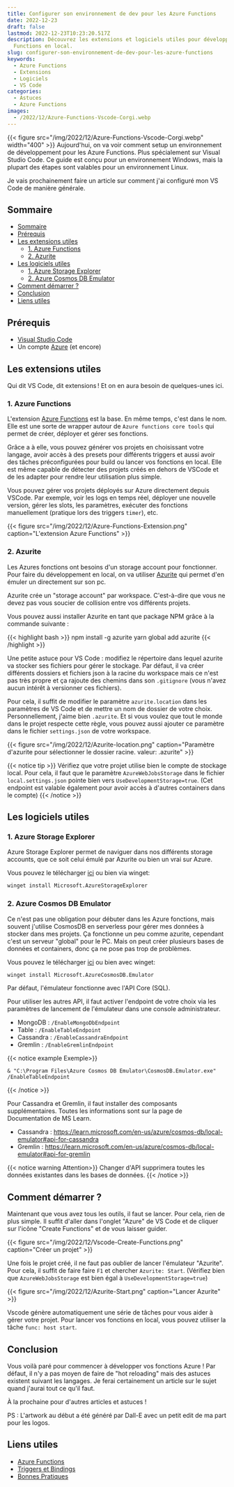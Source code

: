```yaml
---
title: Configurer son environnement de dev pour les Azure Functions
date: 2022-12-23
draft: false
lastmod: 2022-12-23T10:23:20.517Z
description: Découvrez les extensions et logiciels utiles pour développer des Azure
  Functions en local.
slug: configurer-son-environnement-de-dev-pour-les-azure-functions
keywords:
  - Azure Functions
  - Extensions
  - Logiciels
  - VS Code
categories:
  - Astuces
  - Azure Functions
images:
  - /2022/12/Azure-Functions-Vscode-Corgi.webp
---
```


{{< figure src="/img/2022/12/Azure-Functions-Vscode-Corgi.webp" width="400" >}}
Aujourd'hui, on va voir comment setup un environnement de développement pour les Azure Functions. Plus spécialement sur Visual Studio Code.
Ce guide est conçu pour un environnement Windows, mais la plupart des étapes sont valables pour un environnement Linux.

Je vais prochainement faire un article sur comment j'ai configuré mon VS Code de manière générale.


## Sommaire

- [Sommaire](#sommaire)
- [Prérequis](#prérequis)
- [Les extensions utiles](#les-extensions-utiles)
  - [1. Azure Functions](#1-azure-functions)
  - [2. Azurite](#2-azurite)
- [Les logiciels utiles](#les-logiciels-utiles)
  - [1. Azure Storage Explorer](#1-azure-storage-explorer)
  - [2. Azure Cosmos DB Emulator](#2-azure-cosmos-db-emulator)
- [Comment démarrer ?](#comment-démarrer-)
- [Conclusion](#conclusion)
- [Liens utiles](#liens-utiles)

## Prérequis

- [Visual Studio Code](https://code.visualstudio.com/)
- Un compte [Azure](https://azure.microsoft.com/) (et encore)

## Les extensions utiles

Qui dit VS Code, dit extensions ! Et on en aura besoin de quelques-unes ici.

### 1. Azure Functions

L'extension [Azure Functions](https://marketplace.visualstudio.com/items?itemName=ms-azuretools.vscode-azurefunctions) est la base. En même temps, c'est dans le nom. Elle est une sorte de wrapper autour de `Azure functions core tools` qui permet de créer, déployer et gérer ses fonctions.

Grâce a à elle, vous pouvez générer vos projets en choisissant votre langage, avoir accès à des presets pour différents triggers et aussi avoir des tâches préconfigurées pour build ou lancer vos fonctions en local. Elle est même capable de détecter des projets créés en dehors de VSCode et de les adapter pour rendre leur utilisation plus simple.

Vous pouvez gérer vos projets déployés sur Azure directement depuis VSCode. Par exemple, voir les logs en temps réel, déployer une nouvelle version, gérer les slots, les paramètres, exécuter des fonctions manuellement (pratique lors des triggers `timer`), etc.

{{< figure src="/img/2022/12/Azure-Functions-Extension.png" caption="L'extension Azure Functions" >}}

### 2. Azurite

Les Azures fonctions ont besoins d'un storage account pour fonctionner. Pour faire du développement en local, on va utiliser [Azurite](https://marketplace.visualstudio.com/items?itemName=Azurite.azurite) qui permet d'en émuler un directement sur son pc.

Azurite crée un "storage account" par workspace. C'est-à-dire que vous ne devez pas vous soucier de collision entre vos différents projets.

Vous pouvez aussi installer Azurite en tant que package NPM grâce à la commande suivante :

{{< highlight bash >}}
npm install -g azurite
yarn global add azurite
{{< /highlight >}}

Une petite astuce pour VS Code : modifiez le répertoire dans lequel azurite va stocker ses fichiers pour gérer le stockage. Par défaut, il va créer différents dossiers et fichiers json à la racine du workspace mais ce n'est pas très propre et ça rajoute des chemins dans son `.gitignore` (vous n'avez aucun intérêt à versionner ces fichiers).

Pour cela, il suffit de modifier le paramètre `azurite.location` dans les paramètres de VS Code et de mettre un nom de dossier de votre choix. Personnellement, j'aime bien `.azurite`.
Et si vous voulez que tout le monde dans le projet respecte cette règle, vous pouvez aussi ajouter ce paramètre dans le fichier `settings.json` de votre workspace.

{{< figure src="/img/2022/12/Azurite-location.png" caption="Paramètre d'azurite pour sélectionner le dossier racine. valeur: .azurite" >}}

{{< notice tip >}}
Vérifiez que votre projet utilise bien le compte de stockage local. Pour cela, il faut que le paramètre `AzureWebJobsStorage` dans le fichier `local.settings.json` pointe bien vers `UseDevelopmentStorage=true`. (Cet endpoint est valable également pour avoir accès à d'autres containers dans le compte)
{{< /notice >}}

## Les logiciels utiles

### 1. Azure Storage Explorer

Azure Storage Explorer permet de naviguer dans nos différents storage accounts, que ce soit celui émulé par Azurite ou bien un vrai sur Azure.

Vous pouvez le télécharger [ici](https://azure.microsoft.com/fr-fr/features/storage-explorer/) ou bien via winget:

```bash
winget install Microsoft.AzureStorageExplorer
```

### 2. Azure Cosmos DB Emulator

Ce n'est pas une obligation pour débuter dans les Azure fonctions, mais souvent j'utilise CosmosDB en serverless pour gérer mes données à stocker dans mes projets. Ça fonctionne un peu comme azurite, cependant c'est un serveur "global" pour le PC. Mais on peut créer plusieurs bases de données et containers, donc ça ne pose pas trop de problèmes.

Vous pouvez le télécharger [ici](https://docs.microsoft.com/fr-fr/azure/cosmos-db/local-emulator?tabs=ssl-netstd21#download-and-install-the-emulator) ou bien avec winget:

```bash
winget install Microsoft.AzureCosmosDB.Emulator
```

Par défaut, l'émulateur fonctionne avec l'API Core (SQL).

Pour utiliser les autres API, il faut activer l'endpoint de votre choix via les paramètres de lancement de l'émulateur dans une console administrateur.

- MongoDB : `/EnableMongoDbEndpoint`
- Table : `/EnableTableEndpoint`
- Cassandra : `/EnableCassandraEndpoint`
- Gremlin : `/EnableGremlinEndpoint`

{{< notice example Exemple>}}

```pwsh
& "C:\Program Files\Azure Cosmos DB Emulator\CosmosDB.Emulator.exe" /EnableTableEndpoint
```

{{< /notice >}}

Pour Cassandra et Gremlin, il faut installer des composants supplémentaires. Toutes les informations sont sur la page de Documentation de MS Learn.

- Cassandra : <https://learn.microsoft.com/en-us/azure/cosmos-db/local-emulator#api-for-cassandra>
- Gremlin : <https://learn.microsoft.com/en-us/azure/cosmos-db/local-emulator#api-for-gremlin> 

{{< notice warning Attention>}}
Changer d'API supprimera toutes les données existantes dans les bases de données.
{{< /notice >}}

## Comment démarrer ?

Maintenant que vous avez tous les outils, il faut se lancer. Pour cela, rien de plus simple. Il suffit d'aller dans l'onglet "Azure" de VS Code et de cliquer sur l'icône "Create Functions" et de vous laisser guider.

{{< figure src="/img/2022/12/Vscode-Create-Functions.png" caption="Créer un projet" >}}

Une fois le projet créé, il ne faut pas oublier de lancer l'émulateur "Azurite". Pour cela, il suffit de faire faire `F1` et chercher `Azurite: Start`. (Vérifiez bien que `AzureWebJobsStorage` est bien égal à `UseDevelopmentStorage=true`)

{{< figure src="/img/2022/12/Azurite-Start.png" caption="Lancer Azurite" >}}

Vscode génère automatiquement une série de tâches pour vous aider à gérer votre projet. Pour lancer vos fonctions en local, vous pouvez utiliser la tâche `func: host start`.

## Conclusion

Vous voilà paré pour commencer à développer vos fonctions Azure ! Par défaut, il n'y a pas moyen de faire de "hot reloading" mais des astuces existent suivant les langages. Je ferai certainement un article sur le sujet quand j'aurai tout ce qu'il faut.

À la prochaine pour d'autres articles et astuces !

PS : L'artwork au début a été généré par Dall-E avec un petit edit de ma part pour les logos.

## Liens utiles

- [Azure Functions](https://learn.microsoft.com/fr-be/azure/azure-functions/functions-get-started)
- [Triggers et Bindings](https://learn.microsoft.com/fr-be/azure/azure-functions/functions-triggers-bindings#supported-bindings)
- [Bonnes Pratiques](https://docs.microsoft.com/fr-be/azure/azure-functions/functions-best-practices)